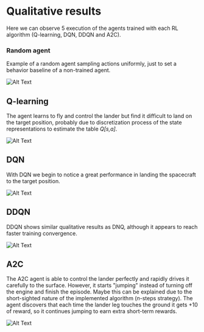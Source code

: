 # Qualitative results
Here we can observe 5 execution of the agents trained with each RL algorithm (Q-learning, DQN, DDQN and A2C).

### Random agent
Example of a random agent sampling actions uniformly, just to set a behavior baseline of a non-trained agent.

![Alt Text](imgs/random/random.gif)

## Q-learning
The agent learns to fly and control the lander but find it difficult to land on the target position, probably due to discretization process of the state representations to estimate the table *Q[s,a]*.

![Alt Text](imgs/Q-learning/ql.gif)

## DQN
With DQN we begin to notice a great performance in landing the spacecraft to the target position.

![Alt Text](imgs/DQN/dqn.gif)

## DDQN
DDQN shows similar qualitative results as DNQ, although it appears to reach faster training convergence.

![Alt Text](imgs/DDQN/ddqn.gif)

## A2C
The A2C agent is able to control the lander perfectly and rapidly drives it carefully to the surface. However, it starts "jumping" instead of turning off the engine and finish the episode. Maybe this can be explained due to the short-sighted nature of the implemented algorithm (*n*-steps strategy). The agent discovers that each time the lander leg touches the ground it gets +10 of reward, so it continues jumping to earn extra short-term rewards.

![Alt Text](imgs/a2c/a2c_rare.gif)

